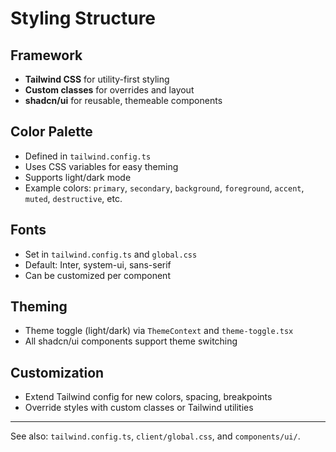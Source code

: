 # Styling Structure

## Framework
- **Tailwind CSS** for utility-first styling
- **Custom classes** for overrides and layout
- **shadcn/ui** for reusable, themeable components

## Color Palette
- Defined in `tailwind.config.ts`
- Uses CSS variables for easy theming
- Supports light/dark mode
- Example colors: `primary`, `secondary`, `background`, `foreground`, `accent`, `muted`, `destructive`, etc.

## Fonts
- Set in `tailwind.config.ts` and `global.css`
- Default: Inter, system-ui, sans-serif
- Can be customized per component

## Theming
- Theme toggle (light/dark) via `ThemeContext` and `theme-toggle.tsx`
- All shadcn/ui components support theme switching

## Customization
- Extend Tailwind config for new colors, spacing, breakpoints
- Override styles with custom classes or Tailwind utilities

---
See also: `tailwind.config.ts`, `client/global.css`, and `components/ui/`. 